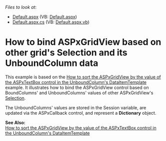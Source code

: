 <!-- default file list -->
*Files to look at*:

* [Default.aspx](./CS/WebSite/Default.aspx) (VB: [Default.aspx](./VB/WebSite/Default.aspx))
* [Default.aspx.cs](./CS/WebSite/Default.aspx.cs) (VB: [Default.aspx.vb](./VB/WebSite/Default.aspx.vb))
<!-- default file list end -->
# How to bind ASPxGridView based on other grid's Selection and its UnboundColumn data


<p>This example is based on the <a href="https://www.devexpress.com/Support/Center/p/E2245">How to sort the ASPxGridView by the value of the ASPxTextBox control in the UnboundColumn's DataItemTemplate</a> example. It illustrates how to bind the ASPxGridView control based on BoundColumns' and UnboundColumns' values of other ASPxGridView's <a href="http://documentation.devexpress.com/#AspNet/DevExpressWebASPxGridViewASPxGridView_Selectiontopic">Selection</a>.</p><p>The UnboundColumns' values are stored in the Session variable, are updated via the ASPxCallback control, and represent a <strong>Dictionary</strong> object.</p><p><strong>See Also:</strong><br />
<a href="https://www.devexpress.com/Support/Center/p/E2245">How to sort the ASPxGridView by the value of the ASPxTextBox control in the UnboundColumn's DataItemTemplate</a></p>

<br/>


